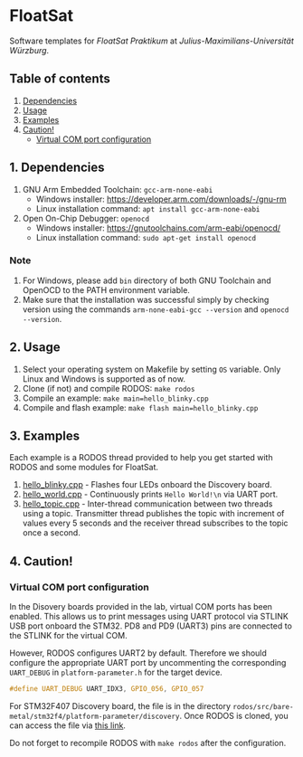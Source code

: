 # FloatSat

Software templates for *FloatSat Praktikum* at *Julius-Maximilians-Universität Würzburg*.

## Table of contents

1. [Dependencies](#1-dependencies)
2. [Usage](#2-usage)
3. [Examples](#3-examples)
4. [Caution!](#4-caution)
    - [Virtual COM port configuration](#virtual-com-port-configuration)

## 1. Dependencies

1. GNU Arm Embedded Toolchain: ```gcc-arm-none-eabi```
	- Windows installer: https://developer.arm.com/downloads/-/gnu-rm
	- Linux installation command: ```apt install gcc-arm-none-eabi```
2. Open On-Chip Debugger: ```openocd```
	- Windows installer: https://gnutoolchains.com/arm-eabi/openocd/
	- Linux installation command: ```sudo apt-get install openocd```

### Note

1. For Windows, please add ```bin``` directory of both GNU Toolchain and OpenOCD to the PATH environment variable.
2. Make sure that the installation was successful simply by checking version using the commands ```arm-none-eabi-gcc --version``` and ```openocd --version```.

## 2. Usage

1. Select your operating system on Makefile by setting ```OS``` variable. Only Linux and Windows is supported as of now.
2. Clone (if not) and compile RODOS: ```make rodos```
3. Compile an example: ```make main=hello_blinky.cpp```
4. Compile and flash example: ```make flash main=hello_blinky.cpp```

## 3. Examples

Each example is a RODOS thread provided to help you get started with RODOS and some modules for FloatSat.

1. [hello_blinky.cpp](hello_blinky.cpp) - Flashes four LEDs onboard the Discovery board.
3. [hello_world.cpp](hello_world.cpp) - Continuously prints ```Hello World!\n```  via UART port.
4. [hello_topic.cpp](hello_topic.cpp) - Inter-thread communication between two threads using a topic. Transmitter thread publishes the topic with increment of values every 5 seconds and the receiver thread subscribes to the topic once a second.

## 4. Caution!

### Virtual COM port configuration

In the Disovery boards provided in the lab, virtual COM ports has been enabled. This allows us to print messages using UART protocol via STLINK USB port onboard the STM32. PD8 and PD9 (UART3) pins are connected to the STLINK for the virtual COM.

However, RODOS configures UART2 by default. Therefore we should configure the appropriate UART port by uncommenting the corresponding ```UART_DEBUG``` in ```platform-parameter.h``` for the target device.

```C
#define UART_DEBUG UART_IDX3, GPIO_056, GPIO_057
```

For STM32F407 Discovery board, the file is in the directory ```rodos/src/bare-metal/stm32f4/platform-parameter/discovery```. Once RODOS is cloned, you can access the file via [this link](rodos/src/bare-metal/stm32f4/platform-parameter/discovery/platform-parameter.h).

Do not forget to recompile RODOS with ```make rodos``` after the configuration.
